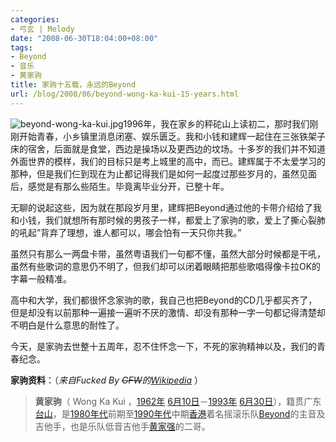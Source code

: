 ```yaml
---
categories:
- 弓玄 | Melody
date: "2008-06-30T18:04:00+08:00"
tags:
- Beyond
- 音乐
- 黄家驹
title: 家驹十五载，永远的Beyond
url: /blog/2008/06/beyond-wong-ka-kui-15-years.html
---
```

<span class="right">![beyond-wong-ka-kui.jpg](/images/posts/beyond-wong-ka-kui.jpg "不死的家驹")</span>1996年，我在家乡的秤砣山上读初二，那时我们刚刚开始青春，小乡镇里消息闭塞、娱乐匮乏。我和小钱和建辉一起住在三张铁架子床的宿舍，后面就是食堂，西边是操场以及更西边的坟场。十多岁的我们并不知道外面世界的模样，我们的目标只是考上城里的高中，而已。建辉属于不太爱学习的那种，但是我们仨到现在为止都记得我们是如何一起度过那些岁月的，虽然见面后，感觉是有那么些陌生。毕竟离毕业分开，已整十年。
<!--more-->

无聊的说起这些，因为就在那段岁月里，建辉把Beyond通过他的卡带介绍给了我和小钱，我们就想所有那时候的男孩子一样，都爱上了家驹的歌，爱上了撕心裂肺的吼起&#8221;背弃了理想，谁人都可以，哪会怕有一天只你共我。&#8221;

虽然只有那么一两盘卡带，虽然粤语我们一句都不懂，虽然大部分时候都是干吼，虽然有些歌词的意思仍不明了，但我们却可以闭着眼睛把那些歌唱得像卡拉OK的字幕一般精准。

高中和大学，我们都很怀念家驹的歌，我自己也把Beyond的CD几乎都买齐了，但是却没有以前那种一遍接一遍听不厌的激情、却没有那种一字一句都记得清楚却不明白是什么意思的耐性了。

今天，是家驹去世整十五周年，忍不住怀念一下，不死的家驹精神以及，我们的青春纪念。

**家驹资料**：（*来自Fucked By <del datetime="2008-06-30T08:06:02+00:00">GFW</del>的[Wikipedia][1]* ）

> **黄家驹**（ Wong Ka Kui ，[1962年][2] [6月10日][3]－[1993年][4] [6月30日][5]），籍贯广东[台山][6]，是[1980年代][7]前期至[1990年代][8]中期[香港][9]着名摇滚乐队[Beyond][10]的主音及吉他手，也是乐队低音吉他手[黄家强][11]的二哥。

 [1]: http://zh.wikipedia.org/wiki/黃家駒 "黄家驹- Wikipedia"
 [2]: http://zh.wikipedia.org/w/index.php?title=1962年&variant=zh-hans "1962年"
 [3]: http://zh.wikipedia.org/w/index.php?title=6月10日&variant=zh-hans "6月10日"
 [4]: http://zh.wikipedia.org/w/index.php?title=1993年&variant=zh-hans "1993年"
 [5]: http://zh.wikipedia.org/w/index.php?title=6月30日&variant=zh-hans "6月30日"
 [6]: http://zh.wikipedia.org/w/index.php?title=台山&variant=zh-hans "台山"
 [7]: http://zh.wikipedia.org/w/index.php?title=1980年代&variant=zh-hans "1980年代"
 [8]: http://zh.wikipedia.org/w/index.php?title=1990年代&variant=zh-hans "1990年代"
 [9]: http://zh.wikipedia.org/w/index.php?title=香港&variant=zh-hans "香港"
 [10]: http://zh.wikipedia.org/w/index.php?title=Beyond&variant=zh-hans "Beyond"
 [11]: http://zh.wikipedia.org/w/index.php?title=黃家強&variant=zh-hans "黃家強"